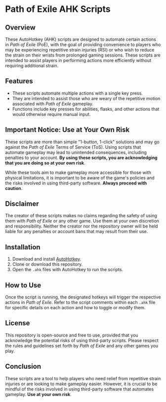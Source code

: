 
# Path of Exile AHK Scripts

## Overview
These AutoHotkey (AHK) scripts are designed to automate certain actions in *Path of Exile* (PoE), with the goal of providing convenience to players who may be experiencing repetitive strain injuries (RSI) or who wish to reduce the strain on their wrists from prolonged gaming sessions. These scripts are intended to assist players in performing actions more efficiently without requiring additional strain.

## Features
- These scripts automate multiple actions with a single key press.
- They are intended to assist those who are weary of the repetitive motion associated with *Path of Exile* gameplay.
- Functions include key presses for abilities, flasks, and other actions that would otherwise require manual input.

## Important Notice: Use at Your Own Risk
These scripts are more than simple "1-button, 1-click" solutions and may go against the *Path of Exile* Terms of Service (ToS). Using scripts that automate gameplay may lead to unintended consequences, including penalties to your account. **By using these scripts, you are acknowledging that you are doing so at your own risk**.

While these tools aim to make gameplay more accessible for those with physical limitations, it is important to be aware of the game's policies and the risks involved in using third-party software. **Always proceed with caution**.

## Disclaimer
The creator of these scripts makes no claims regarding the safety of using them with *Path of Exile* or any other game. Use them at your own discretion and responsibility. Neither the creator nor the repository owner will be held liable for any penalties or account bans that may result from their use.

## Installation
1. Download and install [AutoHotkey](https://www.autohotkey.com/).
2. Clone or download this repository.
3. Open the `.ahk` files with AutoHotkey to run the scripts.

## How to Use
Once the script is running, the designated hotkeys will trigger the respective actions in *Path of Exile*. Refer to the script comments within each `.ahk` file for specific details on each action and how to toggle or modify them.

## License
This repository is open-source and free to use, provided that you acknowledge the potential risks of using third-party scripts. Please respect the rules and guidelines set forth by *Path of Exile* and any other games you play.

## Conclusion
These scripts are a tool to help players who need relief from repetitive strain injuries or are looking to make gameplay easier. However, it is crucial to be mindful of the risks involved in using third-party software that automates gameplay. **Use at your own risk**.

